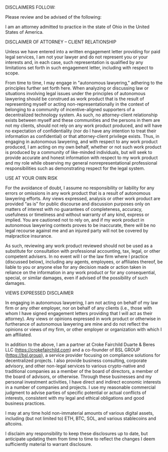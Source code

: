 DISCLAIMERS FOLLOW: 

Please review and be advised of the following:

I am an attorney admitted to practice in the state of Ohio in the United States of America.

DISCLAIMER OF ATTORNEY – CLIENT RELATIONSHIP

Unless we have entered into a written engagement letter providing for paid legal services, I am not your lawyer and do not represent you or your interests and, in each case, such representation is qualified by any limitations set forth in such engagement letter, including with respect to scope.

From time to time, I may engage in "autonomous lawyering," adhering to the principles further set forth here. When analyzing or discussing law or situations involving legal issues under the principles of autonomous lawyering should be construed as work product that is the result of representing myself or acting non-representationally in the context of belonging to a community of incentive-aligned supporters of a decentralized technology system. As such, no attorney-client relationship exists between myself and these communities and the persons in them are not my clients, should not rely on any work product produced, and will have no expectation of confidentiality (nor do I have any intention to treat their information as confidential) or that attorney-client privilege exists. Thus, in engaging in autonomous lawyering, and with respect to any work product produced, I am acting on my own behalf, whether or not such work product is produced by a community of like-minded individuals, but will seek to provide accurate and honest information with respect to my work product and my role while observing my general nonrepresentational professional responsibilities such as demonstrating respect for the legal system.

USE AT YOUR OWN RISK

For the avoidance of doubt, I assume no responsibility or liability for any errors or omissions in any work product that is a result of autonomous lawyering efforts. Any views expressed, analysis or other work product are provided “as is” for public discourse and discussion purposes only on matters of interest with no guarantees of completeness, accuracy, usefulness or timeliness and without warranty of any kind, express or implied. You are cautioned not to rely on, and if my work product in autonomous lawyering contexts proves to be inaccurate, there will be no legal recourse against me and an injured party will not be covered by malpractice insurance.

As such, reviewing any work product reviewed should not be used as a substitute for consultation with professional accounting, tax, legal, or other competent advisers. In no event will I or the law firm where I practice (discussed below), including any agents, employees, or affiliates thereof, be liable to you or anyone else for any decision made or action taken in reliance on the information in any work product or for any consequential, special, or similar damages, even if advised of the possibility of such damages.

VIEWS EXPRESSED DISCLAIMER

In engaging in autonomous lawyering, I am not acting on behalf of my law firm or any other employer, nor on behalf of any clients (i.e., those with whom I have signed engagement letters providing that I will act as their attorney). Any views or opinions expressed in work product or otherwise in furtherance of autonomous lawyering are mine and do not reflect the opinions or views of my firm, or other employer or organization with which I am affiliated.

In addition to the above, I am a partner at Croke Fairchild Duarte & Beres LLC (https://crokefairchild.com) and a co-founder of BSL GROUP (https://bsl.group), a service provider focusing on compliance solutions for decentralized projects. I also provide business consulting, corporate advisory, and other non-legal services to various crypto-native and traditional companies as a member of the board of directors, a member of the board of advisors, or otherwise. Through these businesses and my personal investment activities, I have direct and indirect economic interests in a number of companies and projects. I use my reasonable commercial judgment to advise parties of specific potential or actual conflicts of interests, consistent with my legal and ethical obligations and good business practices.

I may at any time hold non-immaterial amounts of various digital assets, including (but not limited to) ETH, BTC, SOL, and various stablecoins and altcoins.

I disclaim any responsibility to keep these disclosures up to date, but  anticipate updating them from time to time to reflect the changes I deem sufficiently material to warrant disclosure.
